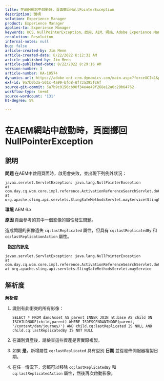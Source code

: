 ```yaml
---
title: 在AEM網站中啟動時，頁面擲回NullPointerException
description: 說明
solution: Experience Manager
product: Experience Manager
applies-to: Experience Manager
keywords: KCS、NullPointerException、啟用、AEM、網站、Adobe Experience Manager、6.x
resolution: Resolution
internal-notes: null
bug: false
article-created-by: Jim Menn
article-created-date: 8/22/2022 8:12:31 AM
article-published-by: Jim Menn
article-published-date: 8/22/2022 8:29:16 AM
version-number: 3
article-number: KA-10574
dynamics-url: https://adobe-ent.crm.dynamics.com/main.aspx?forceUCI=1&pagetype=entityrecord&etn=knowledgearticle&id=3420272b-f221-ed11-b83e-0022480866ad
exl-id: 9a7b0b3a-501c-4a99-bfd8-0f73a395fc6f
source-git-commit: 5a7b9c9156cb90f34e4e49f268e12a0c29b64762
workflow-type: tm+mt
source-wordcount: '131'
ht-degree: 5%

---
```


# 在AEM網站中啟動時，頁面擲回NullPointerException

## 說明


<b>問題 </b>
在AEM中啟用頁面時，啟用會失敗，並出現下列例外狀況：


```
javax.servlet.ServletException: java.lang.NullPointerException
at com.day.cq.wcm.core.impl.reference.ActivationReferenceSearchServlet.doGet(ActivationReferenceSearchServlet.java:175)
at org.apache.sling.api.servlets.SlingSafeMethodsServlet.mayService(SlingSafeMethodsServlet.java:269)
```


<b>環境</b>
AEM 6.x

<b>原因 </b>
頁面參考的其中一個影像的屬性發生問題。

造成問題的影像遺失 `cq:lastReplicated` 屬性，但具有 `cq:lastReplicatedBy` 和 `cq:lastReplicationAction` 屬性。

 
<b>指定的訊息</b>


```
javax.servlet.ServletException: java.lang.NullPointerException
at com.day.cq.wcm.core.impl.reference.ActivationReferenceSearchServlet.doGet
at org.apache.sling.api.servlets.SlingSafeMethodsServlet.mayService
```



## 解析度


<b>解析度</b>

1. 識別有此衝突的所有影像：

   ```
   SELECT * FROM dam:Asset AS parent INNER JOIN nt:base AS child ON ISCHILDNODE(child,parent) WHERE ISDESCENDANTNODE(parent, '/content/dam/journey/') AND child.cq:lastReplicated IS NULL AND child.cq:lastReplicatedBy IS NOT NULL
   ```

2. 在識別資產後，請檢查這些資產是否實際複製。
3. 如果 <b>是</b>，新增屬性 `cq:lastReplicated` 具有型別 <b>日期</b> 並從發佈伺服器複製日期。
4. 在任一情況下，您都可以移除 `cq:lastReplicatedBy` 和 `cq:lastReplicatedAction` 屬性，然後再次啟動影像。

